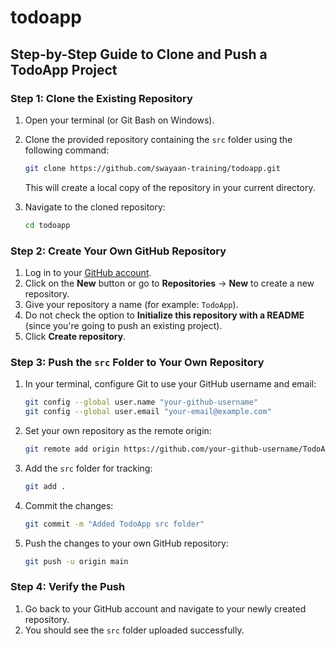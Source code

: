 # todoapp

## Step-by-Step Guide to Clone and Push a TodoApp Project

### Step 1: Clone the Existing Repository

1. Open your terminal (or Git Bash on Windows).
2. Clone the provided repository containing the `src` folder using the following command:

   ```bash
   git clone https://github.com/swayaan-training/todoapp.git
   ```

   This will create a local copy of the repository in your current directory.

3. Navigate to the cloned repository:

   ```bash
   cd todoapp
   ```

### Step 2: Create Your Own GitHub Repository

1. Log in to your [GitHub account](https://github.com/).
2. Click on the **New** button or go to **Repositories** → **New** to create a new repository.
3. Give your repository a name (for example: `TodoApp`).
4. Do not check the option to **Initialize this repository with a README** (since you're going to push an existing project).
5. Click **Create repository**.

### Step 3: Push the `src` Folder to Your Own Repository

1. In your terminal, configure Git to use your GitHub username and email:

   ```bash
   git config --global user.name "your-github-username"
   git config --global user.email "your-email@example.com"
   ```

2. Set your own repository as the remote origin:

   ```bash
   git remote add origin https://github.com/your-github-username/TodoApp.git
   ```

3. Add the `src` folder for tracking:

   ```bash
   git add .
   ```

4. Commit the changes:

   ```bash
   git commit -m "Added TodoApp src folder"
   ```

5. Push the changes to your own GitHub repository:

   ```bash
   git push -u origin main
   ```


### Step 4: Verify the Push

1. Go back to your GitHub account and navigate to your newly created repository.
2. You should see the `src` folder uploaded successfully.
   

